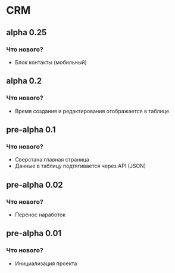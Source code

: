 # CRM

## alpha 0.25
### Что нового?
- Блок контакты (мобильный)

## alpha 0.2
### Что нового?
- Время создания и редактирования отображается в таблице

## pre-alpha 0.1
### Что нового?
- Сверстана главная страница
- Данные в таблицу подтягивается через API (JSON)

## pre-alpha 0.02
### Что нового?
- Перенос наработок

## pre-alpha 0.01
### Что нового?
- Инициализация проекта
